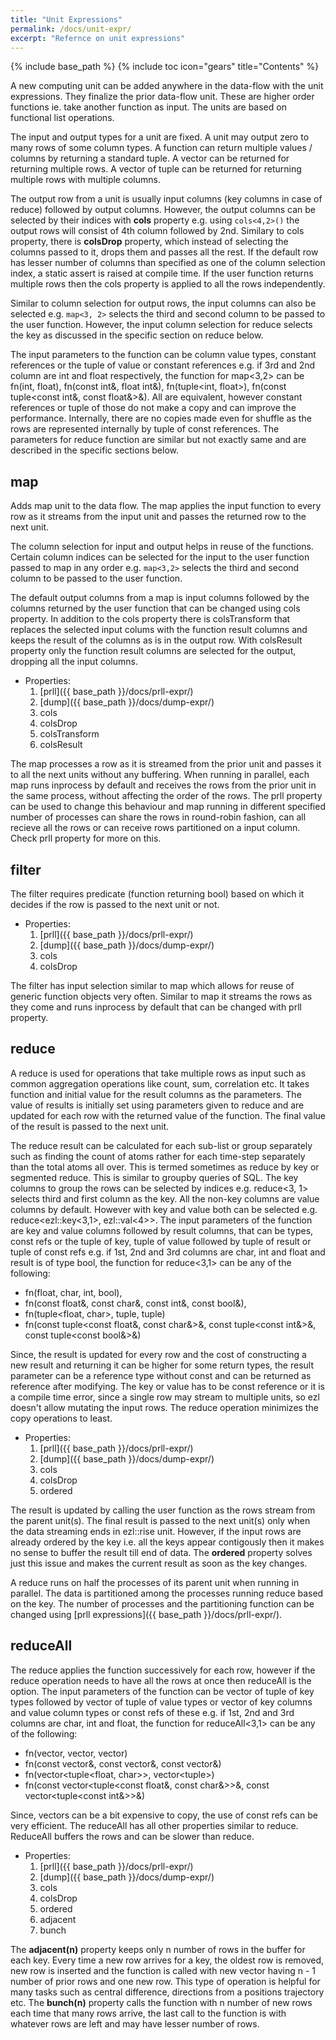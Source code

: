 ```yaml
---
title: "Unit Expressions"
permalink: /docs/unit-expr/
excerpt: "Refernce on unit expressions"
---
```

{% include base_path %}
{% include toc icon="gears" title="Contents" %}

A new computing unit can be added anywhere in the data-flow with the unit
expressions. They finalize the prior data-flow unit. These are higher order
functions ie. take another function as input. The units are based on functional
list operations. 

The input and output types for a unit are fixed. A unit may output zero to many
rows of some column types. A function can return multiple values / columns by
returning a standard tuple. A vector can be returned for returning multiple
rows. A vector of tuple can be returned for returning multiple rows with
multiple columns. 

The output row from a unit is usually input columns (key columns in case of reduce)
followed by output columns. However, the output columns can be selected by their
indices with **cols** property e.g. using `cols<4,2>()` the output rows will consist
of 4th column followed by 2nd. Similary to cols property, there is **colsDrop** 
property, which instead of selecting the columns passed to it, drops them and passes
all the rest. If the default row has lesser number of columns than specified as
one of the column selection index, a static assert is raised at compile time.
If the user function returns multiple rows then the cols property is applied to
all the rows independently.

Similar to column selection for output rows, the input columns can also be
selected e.g. `map<3, 2>` selects the third and second column to be passed to
the user function. However, the input column selection for reduce selects the
key as discussed in the specific section on reduce below. 

The input parameters to the function can be column value types, constant references
or the tuple of value or constant references e.g. if 3rd and 2nd column are
int and float respectively, the function for map<3,2> can be fn(int, float),
fn(const int&, float int&), fn(tuple<int, float>), fn(const tuple<const int&,
const float&>&). All are equivalent, however constant references or tuple of
those do not make a copy and can improve the performance. Internally, there
are no copies made even for shuffle as the rows are represented internally by
tuple of const references. The parameters for reduce function are similar but
not exactly same and are described in the specific sections below.

## map

Adds map unit to the data flow. The map applies the input function to every
row as it streams from the input unit and passes the returned row to the next
unit. 

The column selection for input and output helps in reuse of the functions.
Certain column indices can be selected for the input to the user function passed
to map in any order e.g. `map<3,2>` selects the third and second column to be
passed to the user function.

The default output columns from a map is input columns followed by the columns
returned by the user function that can be changed using cols property. In addition
to the cols property there is colsTransform that replaces the selected input colums
with the function result columns and keeps the result of the columns as is in the
output row. With colsResult property only the function result columns are selected
for the output, dropping all the input columns.

  - Properties:
    1. [prll]({{ base_path }}/docs/prll-expr/)
    2. [dump]({{ base_path }}/docs/dump-expr/)
    3. cols
    4. colsDrop
    5. colsTransform
    6. colsResult

The map processes a row as it is streamed from the prior unit and passes it to
all the next units without any buffering. When running in parallel, each map
runs inprocess by default and receives the rows from the prior unit in the same
process, without affecting the order of the rows. The prll property can be used
to change this behaviour and map running in different specified number of
processes can share the rows in round-robin fashion, can all recieve all the
rows or can receive rows partitioned on a input column. Check prll property for
more on this.

## filter

The filter requires predicate (function returning bool) based on which it decides
if the row is passed to the next unit or not.

  - Properties:
    1. [prll]({{ base_path }}/docs/prll-expr/)
    2. [dump]({{ base_path }}/docs/dump-expr/)
    3. cols
    4. colsDrop

The filter has input selection similar to map which allows for reuse of generic
function objects very often.  Similar to map it streams the rows as they come
and runs inprocess by default that can be changed with prll property.

## reduce

A reduce is used for operations that take multiple rows as input such as
common aggregation operations like count, sum, correlation etc. It takes
function and initial value for the result columns as the parameters. The value
of results is initially set using parameters given to reduce and are updated
for each row with the returned value of the function. The final value of the
result is passed to the next unit.

The reduce result can be calculated for each sub-list or group separately such
as finding the count of atoms rather for each time-step separately than the
total atoms all over. This is termed sometimes as reduce by key or segmented
reduce. This is similar to groupby queries of SQL. The key columns to group
the rows can be selected by indices e.g. reduce<3, 1> selects third and first
column as the key. All the non-key columns are value columns by default. However
with key and value both can be selected e.g. reduce<ezl::key<3,1>, ezl::val<4>>.
The input parameters of the function are key and value columns followed by
result columns, that can be types, const refs or the tuple of
key, tuple of value followed by tuple of result or tuple of const refs e.g.
if 1st, 2nd and 3rd columns are char, int and float and result is of type
bool, the function for reduce<3,1> can be any of the following:

- fn(float, char, int, bool),
- fn(const float&, const char&, const int&, const bool&), 
- fn(tuple<float, char>, tuple<int>, tuple<bool>)
- fn(const tuple<const float&, const char&>&, const tuple<const int&>&, 
     const tuple<const bool&>&)

Since, the result is updated for every row and the cost of constructing a new
result and returning it can be higher for some return types, the result
parameter can be a reference type without const and can be returned as
reference after modifying. The key or value has to be const reference or it is
a compile time error, since a single row may stream to multiple units, so ezl
doesn't allow mutating the input rows. The reduce operation minimizes the copy
operations to least.

  - Properties:
    1. [prll]({{ base_path }}/docs/prll-expr/)
    2. [dump]({{ base_path }}/docs/dump-expr/)
    3. cols
    4. colsDrop
    5. ordered

The result is updated by calling the user function as the rows stream from the
parent unit(s). The final result is passed to the next unit(s) only when the
data streaming ends in ezl::rise unit. However, if the input rows are already
ordered by the key i.e. all the keys appear contigously then it makes no sense
to buffer the result till end of data. The **ordered** property solves just this
issue and makes the current result as soon as the key changes.

A reduce runs on half the processes of its parent unit when running in parallel.
The data is partitioned among the processes running reduce based on the key. 
The number of processes and the partitioning function can be changed using
[prll expressions]({{ base_path }}/docs/prll-expr/).

## reduceAll

The reduce applies the function successively for each row, however if the
reduce operation needs to have all the rows at once then reduceAll is the
option. The input parameters of the function can be vector of tuple of
key types followed by vector of tuple of value types or vector of 
key columns and value column types or const refs of these e.g.
if 1st, 2nd and 3rd columns are char, int and float, the function 
for reduceAll<3,1> can be any of the following:
 - fn(vector<float>, vector<char>, vector<int>)
 - fn(const vector<float>&, const vector<char>&, const vector<int>&)
 - fn(vector<tuple<float, char>>, vector<tuple<int>>)
 - fn(const vector<tuple<const float&, const char&>>&, const vector<tuple<const int&>>&)

  Since, vectors can be a bit expensive to copy, the use of const refs can be very
  efficient. The reduceAll has all other properties similar to reduce. ReduceAll
  buffers the rows and can be slower than reduce.

  - Properties:
    1. [prll]({{ base_path }}/docs/prll-expr/)
    2. [dump]({{ base_path }}/docs/dump-expr/)
    3. cols
    4. colsDrop
    5. ordered
    5. adjacent
    5. bunch

  The **adjacent(n)** property keeps only n number of rows in the buffer for
  each key. Every time a new row arrives for a key, the oldest row is removed,
  new row is inserted and the function is called with new vector having 
  n - 1 number of prior rows and one new row. This type of operation is helpful
  for many tasks such as central difference, directions from a positions trajectory
  etc. The **bunch(n)** property calls the function with n number of new rows each
  time that many rows arrive, the last call to the function is with whatever rows
  are left and may have lesser number of rows.

